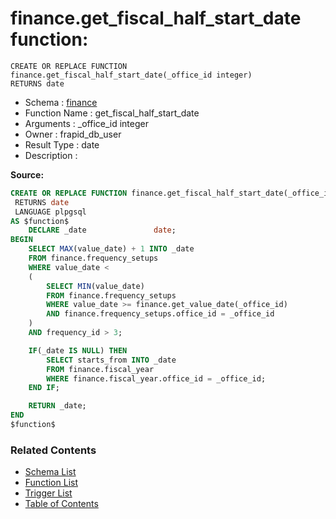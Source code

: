 # finance.get_fiscal_half_start_date function:

```plpgsql
CREATE OR REPLACE FUNCTION finance.get_fiscal_half_start_date(_office_id integer)
RETURNS date
```
* Schema : [finance](../../schemas/finance.md)
* Function Name : get_fiscal_half_start_date
* Arguments : _office_id integer
* Owner : frapid_db_user
* Result Type : date
* Description : 


**Source:**
```sql
CREATE OR REPLACE FUNCTION finance.get_fiscal_half_start_date(_office_id integer)
 RETURNS date
 LANGUAGE plpgsql
AS $function$
    DECLARE _date               date;
BEGIN
    SELECT MAX(value_date) + 1 INTO _date
    FROM finance.frequency_setups
    WHERE value_date < 
    (
        SELECT MIN(value_date)
        FROM finance.frequency_setups
        WHERE value_date >= finance.get_value_date(_office_id)
        AND finance.frequency_setups.office_id = _office_id
    )
    AND frequency_id > 3;

    IF(_date IS NULL) THEN
        SELECT starts_from INTO _date
        FROM finance.fiscal_year
        WHERE finance.fiscal_year.office_id = _office_id;
    END IF;

    RETURN _date;
END
$function$

```

### Related Contents
* [Schema List](../../schemas.md)
* [Function List](../../functions.md)
* [Trigger List](../../triggers.md)
* [Table of Contents](../../README.md)

